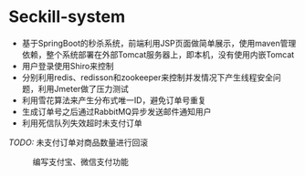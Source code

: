 # Seckill-system
+ 基于SpringBoot的秒杀系统，前端利用JSP页面做简单展示，使用maven管理依赖，整个系统部署在外部Tomcat服务器上，即本机，没有使用内嵌Tomcat
+ 用户登录使用Shiro来控制
+ 分别利用redis、redisson和zookeeper来控制并发情况下产生线程安全问题，利用Jmeter做了压力测试
+ 利用雪花算法来产生分布式唯一ID，避免订单号重复
+ 生成订单号之后通过RabbitMQ异步发送邮件通知用户
+ 利用死信队列失效超时未支付订单

*TODO:* 未支付订单对商品数量进行回滚

&emsp;&emsp;&ensp;&ensp;编写支付宝、微信支付功能
